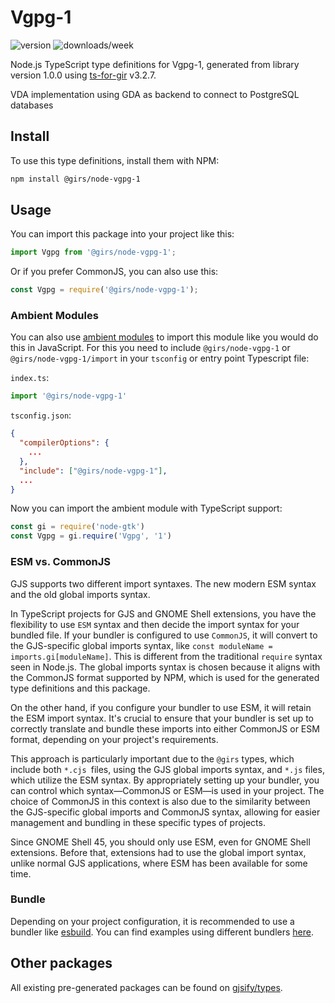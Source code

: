 
# Vgpg-1

![version](https://img.shields.io/npm/v/@girs/node-vgpg-1)
![downloads/week](https://img.shields.io/npm/dw/@girs/node-vgpg-1)


Node.js TypeScript type definitions for Vgpg-1, generated from library version 1.0.0 using [ts-for-gir](https://github.com/gjsify/ts-for-gir) v3.2.7.

VDA implementation using GDA as backend to connect to PostgreSQL databases

## Install

To use this type definitions, install them with NPM:
```bash
npm install @girs/node-vgpg-1
```

## Usage

You can import this package into your project like this:
```ts
import Vgpg from '@girs/node-vgpg-1';
```

Or if you prefer CommonJS, you can also use this:
```ts
const Vgpg = require('@girs/node-vgpg-1');
```

### Ambient Modules

You can also use [ambient modules](https://github.com/gjsify/ts-for-gir/tree/main/packages/cli#ambient-modules) to import this module like you would do this in JavaScript.
For this you need to include `@girs/node-vgpg-1` or `@girs/node-vgpg-1/import` in your `tsconfig` or entry point Typescript file:

`index.ts`:
```ts
import '@girs/node-vgpg-1'
```

`tsconfig.json`:
```json
{
  "compilerOptions": {
    ...
  },
  "include": ["@girs/node-vgpg-1"],
  ...
}
```

Now you can import the ambient module with TypeScript support: 

```ts
const gi = require('node-gtk')
const Vgpg = gi.require('Vgpg', '1')
```



### ESM vs. CommonJS

GJS supports two different import syntaxes. The new modern ESM syntax and the old global imports syntax.

In TypeScript projects for GJS and GNOME Shell extensions, you have the flexibility to use `ESM` syntax and then decide the import syntax for your bundled file. If your bundler is configured to use `CommonJS`, it will convert to the GJS-specific global imports syntax, like `const moduleName = imports.gi[moduleName]`. This is different from the traditional `require` syntax seen in Node.js. The global imports syntax is chosen because it aligns with the CommonJS format supported by NPM, which is used for the generated type definitions and this package.

On the other hand, if you configure your bundler to use ESM, it will retain the ESM import syntax. It's crucial to ensure that your bundler is set up to correctly translate and bundle these imports into either CommonJS or ESM format, depending on your project's requirements.

This approach is particularly important due to the `@girs` types, which include both `*.cjs `files, using the GJS global imports syntax, and `*.js` files, which utilize the ESM syntax. By appropriately setting up your bundler, you can control which syntax—CommonJS or ESM—is used in your project. The choice of CommonJS in this context is also due to the similarity between the GJS-specific global imports and CommonJS syntax, allowing for easier management and bundling in these specific types of projects.

Since GNOME Shell 45, you should only use ESM, even for GNOME Shell extensions. Before that, extensions had to use the global import syntax, unlike normal GJS applications, where ESM has been available for some time.

### Bundle

Depending on your project configuration, it is recommended to use a bundler like [esbuild](https://esbuild.github.io/). You can find examples using different bundlers [here](https://github.com/gjsify/ts-for-gir/tree/main/examples).

## Other packages

All existing pre-generated packages can be found on [gjsify/types](https://github.com/gjsify/types).


